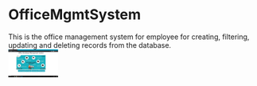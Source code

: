﻿# OfficeMgmtSystem
This is the office management system for employee for creating, filtering, updating and deleting records from the database. <br/>
<img  align="left" width="100" src="https://github.com/PeeusD/OfficeMgmtSystem/blob/main/cpature_img/capture1.png" />

